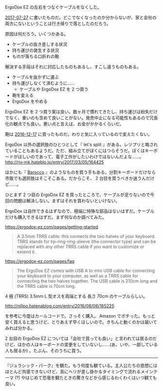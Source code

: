 ErgoDox EZ の左右をつなぐケーブルをなくした。

[2017-07-27][] に書いたものだ。どこでなくなったのか分からないが、家と会社の両方にないということは行き帰りで落としたのだろう。

原因は何だろう。いくつかある。

- ケーブルの抜き差しする状況
- 持ち運びの発生する状況
- ものが落ちる口折れの鞄

解決する手段はそれに対応したものもあるし、すこし違うものもある。

- ケーブルを抜かずに運ぶ
- 持ち運びしなくて済むように……
  - ケーブルや ErgoDox EZ を 2 つ買う
- 鞄を変える
- ErgoDox をやめる

ErgoDox EZ を 2 つ買う案は良い。数ヶ月で慣れてきたし、持ち運びは紛失だけでなく、重いのも含めて良いことがない。発売中止になる可能性もあるので冗長化の観点でも良い。悪い点と言えば、お金がかかるくらいだ。

鞄は [2016-12-17][] に買ったものだ。わりと気に入っているので変えたくない。

ErgoDox 以外の選択肢のひとつとして『 let's split 』がある。レツプリと略されていることもあるようだ。ただ、組み立てがぼくにはつらそうだ。ぼくはキーボードがほしいのであって、電子工作がしたいわけではないんだよな……。http://riv-mk.hateblo.jp/entry/2017/03/05/164425

ほかにも『 [Barocco](http://www.archisite.co.jp/products/mistel/barocco-en/) 』のようなものを買う手もある。分割キーボードだけなら市販でも選択肢はそこそこある。だからこそ、 2 台目を買うべきか迷うんだけど……。

ひとまず 2 つ目の ErgoDox EZ を買ったところで、ケーブルが足りないので今回の問題は解決しない。まずはそれを買わないといけない。

ErgoDox は自作できるはずなので、極端に特殊な部品はないはずだ。ケーブルだけも購入できるはずだ。まず何なのか調べてみた。

https://ergodox-ez.com/pages/getting-started

> A 3.5mm TRRS cable: this connects the two halves of your keyboard. TRRS stands for tip-ring-ring-sleeve (the connector type) and can be replaced with any other TRRS cable if you want to customize or extend it.

https://ergodox-ez.com/pages/faq

> The ErgoDox EZ comes with USB A to mini USB cable for connecting your keyboard to your computer, as well as a TRRS cable for connecting the two halves together. The USB cable is 210cm long and the TRRS cable is 70cm long.

4 極 (TRRS) 3.5mm L 型オスを両端とする 長さ 70cm のケーブルらしい。

http://nillpo.hatenablog.com/entry/2016/08/06/165225

を参考に今度はカールコードで。さっそく購入。 Amazon でポチった。もっと安く買えると思うけど、とりあえず早くほしいので。きちんと動くのかは届いてみれば分かる。

2 台目の ErgoDox EZ については「会社で買っても良い」と言われては居るのだけど、ほかの人はキーボードの変更をしていないし……(あ、いや、一部している人も居るか) 。たぶん、そのうちに買う。

-----

『ジュラシック・パーク』を観た。もう何度も観ている。主人公たちの思想にはほとんど共感できないけど、島にヘリが差し掛かるタイミングで流れるメインテーマ (?) やはじめて恐竜を観たときの驚きなどから感じるわくわくはいつ観ても良い。

[2016-12-17]: https://blog.bouzuya.net/2016/12/17/
[2017-07-27]: https://blog.bouzuya.net/2017/07/27/
